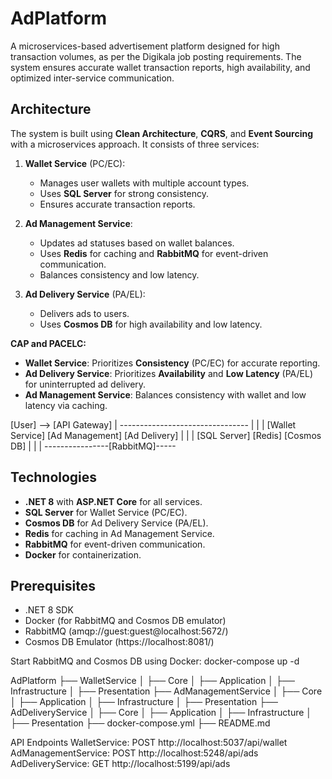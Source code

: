 # AdPlatform

A microservices-based advertisement platform designed for high transaction volumes, as per the Digikala job posting requirements. The system ensures accurate wallet transaction reports, high availability, and optimized inter-service communication.

## Architecture

The system is built using **Clean Architecture**, **CQRS**, and **Event Sourcing** with a microservices approach. It consists of three services:

1. **Wallet Service** (PC/EC):
   - Manages user wallets with multiple account types.
   - Uses **SQL Server** for strong consistency.
   - Ensures accurate transaction reports.

2. **Ad Management Service**:
   - Updates ad statuses based on wallet balances.
   - Uses **Redis** for caching and **RabbitMQ** for event-driven communication.
   - Balances consistency and low latency.

3. **Ad Delivery Service** (PA/EL):
   - Delivers ads to users.
   - Uses **Cosmos DB** for high availability and low latency.

**CAP and PACELC:**
- **Wallet Service**: Prioritizes **Consistency** (PC/EC) for accurate reporting.
- **Ad Delivery Service**: Prioritizes **Availability** and **Low Latency** (PA/EL) for uninterrupted ad delivery.
- **Ad Management Service**: Balances consistency with wallet and low latency via caching.


[User] --> [API Gateway]
                    |
    --------------------------------
    |                |             |
[Wallet Service] [Ad Management] [Ad Delivery]
    |                |             |
[SQL Server]     [Redis]       [Cosmos DB]
    |                |             |
    ----------------[RabbitMQ]-----


## Technologies

- **.NET 8** with **ASP.NET Core** for all services.
- **SQL Server** for Wallet Service (PC/EC).
- **Cosmos DB** for Ad Delivery Service (PA/EL).
- **Redis** for caching in Ad Management Service.
- **RabbitMQ** for event-driven communication.
- **Docker** for containerization.

   
## Prerequisites

- .NET 8 SDK
- Docker (for RabbitMQ and Cosmos DB emulator)
- RabbitMQ (amqp://guest:guest@localhost:5672/)
- Cosmos DB Emulator (https://localhost:8081/)

Start RabbitMQ and Cosmos DB using Docker:
docker-compose up -d


AdPlatform
├── WalletService
│   ├── Core
│   ├── Application
│   ├── Infrastructure
│   ├── Presentation
├── AdManagementService
│   ├── Core
│   ├── Application
│   ├── Infrastructure
│   ├── Presentation
├── AdDeliveryService
│   ├── Core
│   ├── Application
│   ├── Infrastructure
│   ├── Presentation
├── docker-compose.yml
├── README.md


API Endpoints
WalletService: POST http://localhost:5037/api/wallet
AdManagementService: POST http://localhost:5248/api/ads
AdDeliveryService: GET http://localhost:5199/api/ads






